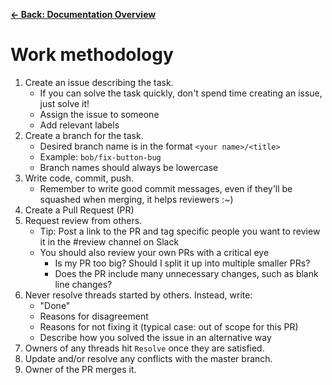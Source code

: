 [**&larr; Back: Documentation Overview**](../README.md#documentation-overview)

# Work methodology

1. Create an issue describing the task.
    - If you can solve the task quickly, don't spend time creating an issue, just solve it!
    - Assign the issue to someone
    - Add relevant labels
2. Create a branch for the task.
    - Desired branch name is in the format `<your name>/<title>`
    - Example: `bob/fix-button-bug`
    - Branch names should always be lowercase
3. Write code, commit, push.
    - Remember to write good commit messages, even if they'll be squashed when merging, it helps reviewers :~)
4. Create a Pull Request (PR)
5. Request review from others.
   - Tip: Post a link to the PR and tag specific people you want to review it in the #review channel on Slack
   - You should also review your own PRs with a critical eye
     - Is my PR too big? Should I split it up into multiple smaller PRs?
     - Does the PR include many unnecessary changes, such as blank line changes?
6. Never resolve threads started by others. Instead, write:
    - "Done"
    - Reasons for disagreement
    - Reasons for not fixing it (typical case: out of scope for this PR)
    - Describe how you solved the issue in an alternative way
7. Owners of any threads hit `Resolve` once they are satisfied.
8. Update and/or resolve any conflicts with the master branch.
9. Owner of the PR merges it.
